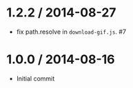 # 1.2.2 / 2014-08-27

* fix path.resolve in `download-gif.js`. #7

# 1.0.0 / 2014-08-16

* Initial commit

